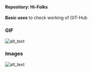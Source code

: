 ####    Repository:    Hi-Folks
__Basic uses__ to check working of GIT-Hub

### GIF
![alt_text](https://www.google.com/imgres?imgurl=https%3A%2F%2Fc.tenor.com%2FKPBQP3CRmQIAAAAC%2Fwaterfall-nature.gif&imgrefurl=https%3A%2F%2Ftenor.com%2Fview%2Fwaterfall-nature-green-birds-gif-15513798&tbnid=JLFqTCLXLIVBrM&vet=12ahUKEwiflevaua3zAhWNnUsFHROWAiAQMygDegUIARCGAg..i&docid=NBVUBPVq6Jx85M&w=498&h=280&q=gif%20nature&ved=2ahUKEwiflevaua3zAhWNnUsFHROWAiAQMygDegUIARCGAg)
### Images

![alt_text](https://www.google.com/imgres?imgurl=https%3A%2F%2Fwattention.com%2Fwp-content%2Fuploads%2F2020%2F07%2Fwinter-001-1.jpg&imgrefurl=https%3A%2F%2Fwattention.com%2Fext-winter-in-japan%2F&tbnid=ptytSm3-KaBOyM&vet=12ahUKEwjP_aOEuq3zAhW8oUsFHVUSDPIQMygSegUIARDwAQ..i&docid=KWlGvnvhODctAM&w=1280&h=720&q=winter&ved=2ahUKEwjP_aOEuq3zAhW8oUsFHVUSDPIQMygSegUIARDwAQ)
